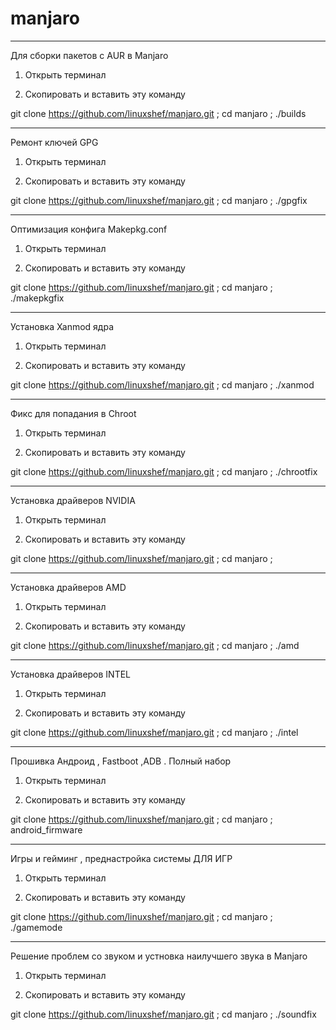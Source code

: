 # manjaro

----------------------------------------

Для сборки пакетов с AUR в Manjaro


1) Открыть терминал

2) Скопировать и вставить эту команду


 git clone https://github.com/linuxshef/manjaro.git ; cd manjaro ; ./builds


 --------------------------------------------


Ремонт ключей GPG


1) Открыть терминал

2) Скопировать и вставить эту команду

git clone https://github.com/linuxshef/manjaro.git ; cd manjaro ; ./gpgfix



----------------------------------------------


Оптимизация конфига Makepkg.conf


1) Открыть терминал

2) Скопировать и вставить эту команду

git clone https://github.com/linuxshef/manjaro.git ; cd manjaro ; ./makepkgfix


----------------------------------------------


Установка Xanmod ядра


1) Открыть терминал

2) Скопировать и вставить эту команду

git clone https://github.com/linuxshef/manjaro.git ; cd manjaro ; ./xanmod


----------------------------------------------


Фикс для попадания в Chroot


1) Открыть терминал

2) Скопировать и вставить эту команду

git clone https://github.com/linuxshef/manjaro.git ; cd manjaro ; ./chrootfix


----------------------------------------------

Установка драйверов NVIDIA


1) Открыть терминал

2) Скопировать и вставить эту команду

git clone https://github.com/linuxshef/manjaro.git ; cd manjaro ;


----------------------------------------------


Установка драйверов AMD


1) Открыть терминал

2) Скопировать и вставить эту команду

git clone https://github.com/linuxshef/manjaro.git ; cd manjaro ; ./amd


----------------------------------------------


Установка драйверов INTEL


1) Открыть терминал

2) Скопировать и вставить эту команду

git clone https://github.com/linuxshef/manjaro.git ; cd manjaro ; ./intel


----------------------------------------------


Прошивка Андроид , Fastboot ,ADB . Полный набор


1) Открыть терминал

2) Скопировать и вставить эту команду

git clone https://github.com/linuxshef/manjaro.git ; cd manjaro ; android_firmware


----------------------------------------------


Игры и гейминг , преднастройка системы ДЛЯ ИГР



1) Открыть терминал

2) Скопировать и вставить эту команду

git clone https://github.com/linuxshef/manjaro.git ; cd manjaro ; ./gamemode


----------------------------------------------


Решение проблем со звуком и устновка наилучшего звука в Manjaro


1) Открыть терминал

2) Скопировать и вставить эту команду

git clone https://github.com/linuxshef/manjaro.git ; cd manjaro ; ./soundfix






